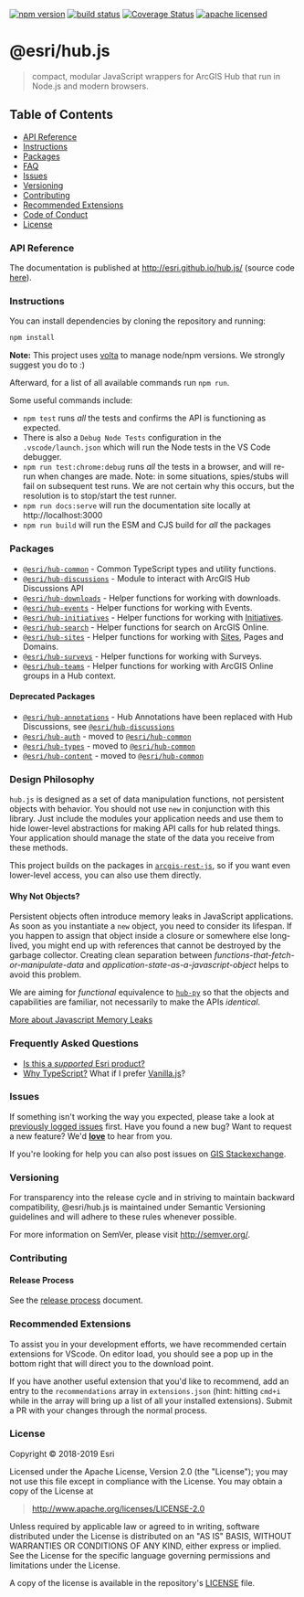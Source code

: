 [![npm version][npm-img]][npm-url]
[![build status][build-img]][build-url]
[![Coverage Status][coverage-img]][coverage-url]
[![apache licensed][license-img]][license-url]

[npm-img]: https://img.shields.io/npm/v/@esri/hub-common.svg?style=flat-square
[npm-url]: https://www.npmjs.com/package/@esri/hub-common
[build-img]: https://github.com/Esri/hub.js/actions/workflows/release.yml/badge.svg
[build-url]: https://github.com/Esri/hub.js/actions/workflows/release.yml
[coverage-img]: https://codecov.io/gh/Esri/hub.js/branch/master/graph/badge.svg
[coverage-url]: https://codecov.io/gh/Esri/hub.js
[license-img]: https://img.shields.io/badge/license-Apache%202.0-orange.svg?style=flat-square
[license-url]: #license

# @esri/hub.js

> compact, modular JavaScript wrappers for ArcGIS Hub that run in Node.js and modern browsers.

## Table of Contents

- [API Reference](#api-reference)
- [Instructions](#instructions)
- [Packages](#packages)
- [FAQ](#frequently-asked-questions)
- [Issues](#issues)
- [Versioning](#versioning)
- [Contributing](#contributing)
- [Recommended Extensions](#recommended-extensions)
- [Code of Conduct](/CODE_OF_CONDUCT.md)
- [License](#license)


### API Reference

The documentation is published at http://esri.github.io/hub.js/ (source code [here](/docs/src)).

### Instructions

You can install dependencies by cloning the repository and running:

```bash
npm install
```

**Note:** This project uses [volta](https://volta.sh/) to manage node/npm versions. We strongly suggest you do to :)

Afterward, for a list of all available commands run `npm run`.

Some useful commands include:

- `npm test` runs _all_ the tests and confirms the API is functioning as expected.
- There is also a `Debug Node Tests` configuration in the `.vscode/launch.json` which will run the Node tests in the VS Code debugger.
- `npm run test:chrome:debug` runs _all_ the tests in a browser, and will re-run when changes are made. Note: in some situations, spies/stubs will fail on subsequent test runs. We are not certain why this occurs, but the resolution is to stop/start the test runner.
- `npm run docs:serve` will run the documentation site locally at http://localhost:3000
- `npm run build` will run the ESM and CJS build for _all_ the packages

### Packages

- [`@esri/hub-common`](./packages/common) - Common TypeScript types and utility functions.
- [`@esri/hub-discussions`](./packages/discussions) - Module to interact with ArcGIS Hub Discussions API
- [`@esri/hub-downloads`](./packages/downloads) - Helper functions for working with downloads.
- [`@esri/hub-events`](./packages/events) - Helper functions for working with Events.
- [`@esri/hub-initiatives`](./packages/initiatives) - Helper functions for working with [Initiatives](http://doc.arcgis.com/en/hub/initiatives/initiatives-overview.htm).
- [`@esri/hub-search`](./packages/search) - Helper functions for search on ArcGIS Online.
- [`@esri/hub-sites`](./packages/sites) - Helper functions for working with [Sites](http://doc.arcgis.com/en/hub/sites/create-a-hub-site.htm), Pages and Domains.
- [`@esri/hub-surveys`](./packages/surveys) - Helper functions for working with Surveys.
- [`@esri/hub-teams`](./packages/teams) - Helper functions for working with ArcGIS Online groups in a Hub context.

#### Deprecated Packages

- [`@esri/hub-annotations`](https://github.com/Esri/hub.js/tree/cee44463c5cbf616abdb7786551d72a7792bb3c4/packages/annotations) - Hub Annotations have been replaced with Hub Discussions, see [`@esri/hub-discussions`](./packages/discussions)
- [`@esri/hub-auth`](https://github.com/Esri/hub.js/tree/v6.10.0/packages/auth) - moved to [`@esri/hub-common`](./packages/common)
- [`@esri/hub-types`](https://github.com/Esri/hub.js/tree/v6.10.0/packages/types) - moved to [`@esri/hub-common`](./packages/common)
- [`@esri/hub-content`](https://github.com/Esri/hub.js/tree/2379fbeb1672d059025c6efdc84b34b78ce23709/packages/content) - moved to [`@esri/hub-common`](./packages/common)

### Design Philosophy

`hub.js` is designed as a set of data manipulation functions, not persistent objects with behavior. You should not use `new` in conjunction with this library. Just include the modules your application needs and use them to hide lower-level abstractions for making API calls for hub related things. Your application should manage the state of the data you receive from these methods.

This project builds on the packages in [`arcgis-rest-js`](https://esri.github.io/arcgis-rest-js), so if you want even lower-level access, you can also use them directly.

#### Why Not Objects?

Persistent objects often introduce memory leaks in JavaScript applications. As soon as you instantiate a `new` object, you need to consider its lifespan. If you happen to assign that object inside a closure or somewhere else long-lived, you might end up with references that cannot be destroyed by the garbage collector. Creating clean separation between _functions-that-fetch-or-manipulate-data_ and _application-state-as-a-javascript-object_ helps to avoid this problem.

We are aiming for _functional_ equivalence to [`hub-py`](https://github.com/esridc/hub-py) so that the objects and capabilities are familiar, not necessarily to make the APIs _identical_.

[More about Javascript Memory Leaks](https://auth0.com/blog/four-types-of-leaks-in-your-javascript-code-and-how-to-get-rid-of-them/)

### Frequently Asked Questions

- [Is this a _supported_ Esri product?](docs/FAQ.md#is-this-a-supported-esri-product)
- [Why TypeScript?](docs/FAQ.md#why-typescript) What if I prefer [Vanilla.js](https://stackoverflow.com/questions/20435653/what-is-vanillajs)?

### Issues

If something isn't working the way you expected, please take a look at [previously logged issues](https://github.com/Esri/hub.js/issues) first. Have you found a new bug? Want to request a new feature? We'd [**love**](https://github.com/Esri/hub.js/issues/new) to hear from you.

If you're looking for help you can also post issues on [GIS Stackexchange](http://gis.stackexchange.com/questions/ask?tags=esri-oss).

### Versioning

For transparency into the release cycle and in striving to maintain backward compatibility, @esri/hub.js is maintained under Semantic Versioning guidelines and will adhere to these rules whenever possible.

For more information on SemVer, please visit <http://semver.org/>.

### Contributing

#### Release Process

See the [release process](RELEASE.md) document.

### Recommended Extensions

To assist you in your development efforts, we have recommended certain extensions for VScode. On editor load, you should see a pop up in the bottom right that will direct you to the download point.

If you have another useful extension that you'd like to recommend, add an entry to the `recommendations` array in `extensions.json` (hint: hitting `cmd+i` while in the array will bring up a list of all your installed extensions). Submit a PR with your changes through the normal process.

### License

Copyright &copy; 2018-2019 Esri

Licensed under the Apache License, Version 2.0 (the "License");
you may not use this file except in compliance with the License.
You may obtain a copy of the License at

> http://www.apache.org/licenses/LICENSE-2.0

Unless required by applicable law or agreed to in writing, software
distributed under the License is distributed on an "AS IS" BASIS,
WITHOUT WARRANTIES OR CONDITIONS OF ANY KIND, either express or implied.
See the License for the specific language governing permissions and
limitations under the License.

A copy of the license is available in the repository's [LICENSE](./LICENSE) file.
